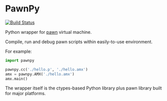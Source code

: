 # PawnPy

[![Build Status](https://travis-ci.org/pgurenko/pawnpy.svg?branch=master)](https://travis-ci.org/pgurenko/pawnpy)

Python wrapper for [pawn](https://github.com/compuphase/pawn) virtual machine.

Compile, run and debug pawn scripts within easily-to-use environment.

For example:

```python
import pawnpy

pawnpy.cc('./hello.p', './hello.amx')
amx = pawnpy.AMX('./hello.amx')
amx.main()
```

The wrapper itself is the ctypes-based Python library plus pawn library built for major platforms.
